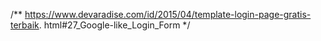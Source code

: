 /** https://www.devaradise.com/id/2015/04/template-login-page-gratis-terbaik.
html#27_Google-like_Login_Form */